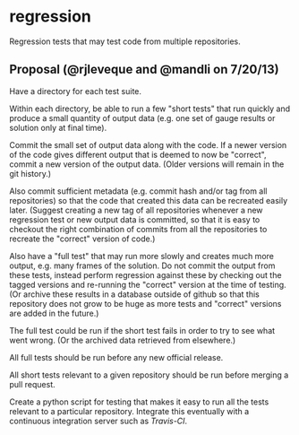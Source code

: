 regression
==========

Regression tests that may test code from multiple repositories.

Proposal (@rjleveque and @mandli on  7/20/13)
----------------------------------------------

Have a directory for each test suite.

Within each directory, be able to run a few "short tests" that run quickly and
produce a small quantity of output data (e.g. one set of gauge results or
solution only at final time).

Commit the small set of output data along with the code.  If a newer version of
the code gives different output that is deemed to now be "correct", commit a
new version of the output data.  (Older versions will remain in the git history.)

Also commit sufficient metadata (e.g. commit hash and/or tag from all repositories)
so that the code that created this data can be recreated easily later.
(Suggest creating a new tag of all repositories whenever a new regression test or
new output data is committed, so that it is easy to checkout the right combination of
commits from all the repositories to recreate the "correct" version of code.)

Also have a "full test" that may run more slowly and creates much more output,
e.g. many frames of the solution.  Do not commit the output from these tests,
instead perform regression against these by checking out the tagged versions
and re-running the "correct" version at the time of testing.
(Or archive these results in a database outside of github so that this
repository does not grow to be huge as more tests and "correct" versions are
added in the future.)

The full test could be run if the short test fails in order to try to see what
went wrong.  (Or the archived data retrieved from elsewhere.)

All full tests should be run before any new official release.

All short tests relevant to a given repository should be run before merging a
pull request.

Create a python script for testing that makes it easy to run all the tests
relevant to a particular repository.  Integrate this eventually with a 
continuous integration server such as *Travis-CI*.

